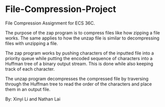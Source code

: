 # File-Compression-Project
File Compression Assignment for ECS 36C. 

The purpose of the zap program is to compress files like how zipping a file works. The same applies to how the unzap file is similar to decompressing files with unzipping a file. 

The zap program works by pushing characters of the inputted file into a priority queue while putting the encoded sequence of characters into a Huffman tree of a binary output stream. This is done while also keeping track of each character. 

The unzap program decompresses the compressed file by traversing through the Huffman tree to read the order of the characters and place them in an output file.

By: Xinyi Li and Nathan Lai
